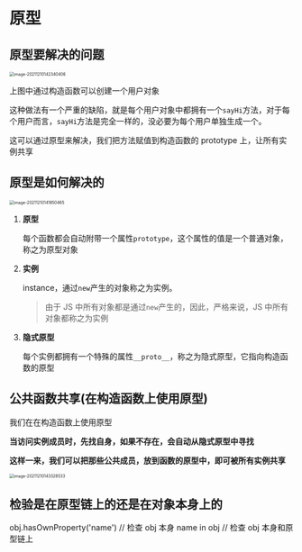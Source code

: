 # 原型

## 原型要解决的问题

<img src="http://mdrs.yuanjin.tech/img/20211210142340.png" alt="image-20211210142340406" style="zoom:50%;" />

上图中通过构造函数可以创建一个用户对象

这种做法有一个严重的缺陷，就是每个用户对象中都拥有一个`sayHi`方法，对于每个用户而言，`sayHi`方法是完全一样的，没必要为每个用户单独生成一个。

这可以通过原型来解决，我们把方法赋值到构造函数的 prototype 上，让所有实例共享

## 原型是如何解决的

<img src="http://mdrs.yuanjin.tech/img/20211210141850.png" alt="image-20211210141850465" style="zoom:50%;" />

1. **原型**

   每个函数都会自动附带一个属性`prototype`，这个属性的值是一个普通对象，称之为原型对象

2. **实例**

   instance，通过`new`产生的对象称之为实例。

   > 由于 JS 中所有对象都是通过`new`产生的，因此，严格来说，JS 中所有对象都称之为实例

3. **隐式原型**

   每个实例都拥有一个特殊的属性`__proto__`，称之为隐式原型，它指向构造函数的原型

## 公共函数共享(在构造函数上使用原型)

我们在在构造函数上使用原型

**当访问实例成员时，先找自身，如果不存在，会自动从隐式原型中寻找**

**这样一来，我们可以把那些公共成员，放到函数的原型中，即可被所有实例共享**

<img src="http://mdrs.yuanjin.tech/img/20211210143328.png" alt="image-20211210143328533" style="zoom:50%;" />

## 检验是在原型链上的还是在对象本身上的

obj.hasOwnProperty('name') // 检查 obj 本身
name in obj // 检查 obj 本身和原型链上 

